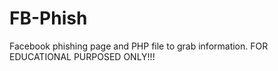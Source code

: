 # FB-Phish
Facebook phishing page and PHP file to grab information. 
FOR EDUCATIONAL PURPOSED ONLY!!!

